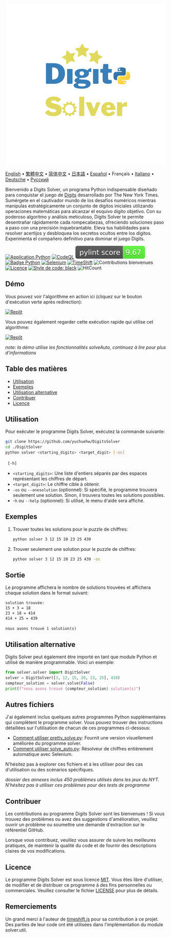 <p align="center">
    <picture>
      <img 
        src="https://raw.githubusercontent.com/yuchuehw/DigitsSolver/main/new_logo.png" 
        alt="Icône Digits Solver"
        width="500"
       />
    </picture>
<p>

[English](README.md)
 • [繁體中文](README_zh-TW.md)
 • [简体中文](README_zh-CN.md)
 • [日本語](README_ja.md)
 • [Español](README_es.md)
 • Français
 • [Italiano](README_it.md)
 • [Deutsche](README_de.md)
 • [Русский](README_ru.md)

Bienvenido a Digits Solver, un programa Python indispensable diseñado para conquistar el juego de [Digits](https://www.nytimes.com/games/digits) desarrollado por The New York Times. Sumérgete en el cautivador mundo de los desafíos numéricos mientras manipulas estratégicamente un conjunto de dígitos iniciales utilizando operaciones matemáticas para alcanzar el esquivo dígito objetivo. Con su poderoso algoritmo y análisis meticuloso, Digits Solver te permite desentrañar rápidamente cada rompecabezas, ofreciendo soluciones paso a paso con una precisión inquebrantable. Eleva tus habilidades para resolver acertijos y desbloquea los secretos ocultos entre los dígitos. Experimenta el compañero definitivo para dominar el juego Digits.

[![Application Python](https://github.com/yuchuehw/DigitsSolver/actions/workflows/python-app.yml/badge.svg)](https://github.com/yuchuehw/DigitsSolver/actions/workflows/python-app.yml)
[![CodeQL](https://github.com/yuchuehw/DigitsSolver/actions/workflows/github-code-scanning/codeql/badge.svg)](https://github.com/yuchuehw/DigitsSolver/actions/workflows/github-code-scanning/codeql)
[![Score PyLint](https://raw.githubusercontent.com/yuchuehw/DigitsSolver/main/pylint_badge.svg)](pylint.out)
<br>
[![Badge Python](https://img.shields.io/badge/Python-3776AB?style=flat&for-the-badge&logo=python&logoColor=white)](https://www.python.org/)
[![Selenium](https://img.shields.io/badge/Selenium-grey.svg?style=flat&logo=selenium)](https://www.selenium.dev/)
[![TimeShift](https://img.shields.io/badge/TimeShift.js-grey.svg?style=flat&logo=javascript)](https://github.com/plaa/TimeShift-js)
![Contributions bienvenues](https://img.shields.io/badge/contributions-welcome-brightgreen.svg?style=flat&color=pink)
[![Licence](https://img.shields.io/github/license/yuchuehw/DigitsSolver?style=flat&color=yellow)](LICENSE.md)
[![Style de code: black](https://img.shields.io/badge/code%20style-black-000000.svg)](https://github.com/psf/black)
![HitCount](https://hits.dwyl.com/yuchuehw/DigitsSolver.svg?style=flat)

## Démo
Vous pouvez voir l'algorithme en action ici (cliquez sur le bouton d'exécution verte après redirection):

[![Replit](https://img.shields.io/badge/DEMO-REPL.IT-purple.svg?style=flat&logo=replit)](https://replit.com/@yuchuehw/DigitsSolver)

Vous pouvez également regarder cette exécution rapide qui utilise cet algorithme:

[![Replit](https://img.shields.io/badge/DEMO-YOUTUBE-purple.svg?style=flat&logo=youtube)](https://www.youtube.com/watch?v=se2OdZnEHHA)

*note: la démo utilise les fonctionnalités solveAuto, continuez à lire pour plus d'informations*
## Table des matières
- [Utilisation](#utilisation)
- [Exemples](#exemples)
- [Utilisation alternative](#utilisation-alternative)
- [Contribuer](#contribuer)
- [Licence](#licence)


## Utilisation

Pour exécuter le programme Digits Solver, exécutez la commande suivante:

```bash
git clone https://github.com/yuchuehw/DigitsSolver
cd ./DigitSolver
python solver <starting_digits> <target_digit> [-os]

 [-h]
```

- `<starting_digits>`: Une liste d'entiers séparés par des espaces représentant les chiffres de départ.
- `<target_digit>`: Le chiffre cible à obtenir.
- `-os` ou `--onesolution` (optionnel): Si spécifié, le programme trouvera seulement une solution. Sinon, il trouvera toutes les solutions possibles.
- -`h` ou `--help` (optionnel): Si utilisé, le menu d'aide sera affiché.

## Exemples

1. Trouver toutes les solutions pour le puzzle de chiffres:
   ```bash
   python solver 3 12 15 20 23 25 439
   ```

2. Trouver seulement une solution pour le puzzle de chiffres:
   ```bash
   python solver 3 12 15 20 23 25 439 -os
   ```

## Sortie

Le programme affichera le nombre de solutions trouvées et affichera chaque solution dans le format suivant:

```
solution trouvée:
15 + 3 = 18
23 × 18 = 414
414 + 25 = 439

nous avons trouvé 1 solution(s)
```

## Utilisation alternative
Digits Solver peut également être importé en tant que module Python et utilisé de manière programmable. Voici un exemple:
```python
from solver.solver import DigitSolver
solver = DigitSolver([3, 12, 15, 20, 23, 25], 439)
compteur_solution = solver.solve(False)
print(f"nous avons trouvé {compteur_solution} solution(s)")
```
## Autres fichiers

J'ai également inclus quelques autres programmes Python supplémentaires qui complètent le programme solver. Vous pouvez trouver des instructions détaillées sur l'utilisation de chacun de ces programmes ci-dessous:

- [Comment utiliser pretty_solve.py](reference/prettySolve.md): Fournit une version visuellement améliorée du programme solver.
- [Comment utiliser solve_auto.py](reference/solveAuto.md): Résolveur de chiffres entièrement automatique avec Selenium.

N'hésitez pas à explorer ces fichiers et à les utiliser pour des cas d'utilisation ou des scénarios spécifiques.

*dossier des annexes inclus 450 problèmes utilisés dans les jeux du NYT. N'hésitez pas à utiliser ces problèmes pour des tests de programme*

## Contribuer

Les contributions au programme Digits Solver sont les bienvenues ! Si vous trouvez des problèmes ou avez des suggestions d'amélioration, veuillez ouvrir un problème ou soumettre une demande d'extraction sur le référentiel GitHub.

Lorsque vous contribuez, veuillez vous assurer de suivre les meilleures pratiques, de maintenir la qualité du code et de fournir des descriptions claires de vos modifications.

## Licence

Le programme Digits Solver est sous licence [MIT](https://choosealicense.com/licenses/mit/). Vous êtes libre d'utiliser, de modifier et de distribuer ce programme à des fins personnelles ou commerciales. Veuillez consulter le fichier [LICENSE](LICENSE.md) pour plus de détails.

## Remerciements

Un grand merci à l'auteur de [timeshift.js](https://github.com/plaa/TimeShift-js) pour sa contribution à ce projet. Des parties de leur code ont été utilisées dans l'implémentation du module solver.util.
